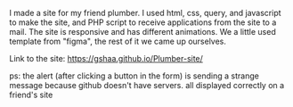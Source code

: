 I made a site for my friend plumber. I used html, css, query, and javascript to make the site, and PHP script to receive applications from the site to a mail. The site is responsive and has different animations. We a little used template from "figma", the rest of it we came up ourselves.

Link to the site:
https://gshaa.github.io/Plumber-site/


ps: the alert (after clicking a button in the form) is sending a strange message because github doesn't have servers. all displayed correctly on a friend's site
